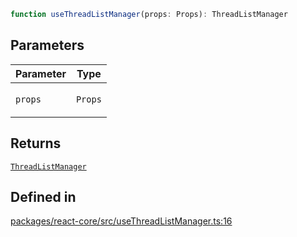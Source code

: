 ```ts
function useThreadListManager(props: Props): ThreadListManager
```

## Parameters

<table>
<thead>
<tr>
<th>Parameter</th>
<th>Type</th>
</tr>
</thead>
<tbody>
<tr>
<td>

`props`

</td>
<td>

`Props`

</td>
</tr>
</tbody>
</table>

## Returns

[`ThreadListManager`](../type-aliases/ThreadListManager.md)

## Defined in

[packages/react-core/src/useThreadListManager.ts:16](https://github.com/thesysdev/crayonai/blob/868f459d859250eef3283635b1127c3c68c35546/js/packages/react-core/src/useThreadListManager.ts#L16)
